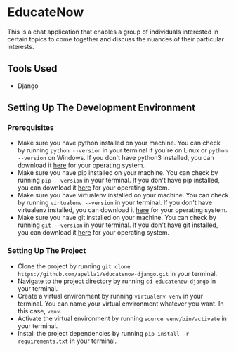 # EducateNow

This is a chat application that enables a group of individuals interested in certain topics to come together and discuss the nuances of their particular interests.

## Tools Used

- Django

## Setting Up The Development Environment

### Prerequisites

- Make sure you have python installed on your machine. You can check by running `python --version` in your terminal if you're on Linux or `python --version` on Windows. If you don't have python3 installed, you can download it [here](https://www.python.org/downloads/) for your operating system.
- Make sure you have pip installed on your machine. You can check by running `pip --version` in your terminal. If you don't have pip installed, you can download it [here](https://pip.pypa.io/en/stable/installing/) for your operating system.
- Make sure you have virtualenv installed on your machine. You can check by running `virtualenv --version` in your terminal. If you don't have virtualenv installed, you can download it [here](https://virtualenv.pypa.io/en/latest/installation.html) for your operating system.
- Make sure you have git installed on your machine. You can check by running `git --version` in your terminal. If you don't have git installed, you can download it [here](https://git-scm.com/downloads) for your operating system.

### Setting Up The Project

- Clone the project by running `git clone https://github.com/apella1/educatenow-django.git` in your terminal.
- Navigate to the project directory by running `cd educatenow-django` in your terminal.
- Create a virtual environment by running `virtualenv venv` in your terminal. You can name your virtual environment whatever you want. In this case, `venv`.
- Activate the virtual environment by running `source venv/bin/activate` in your terminal.
- Install the project dependencies by running `pip install -r requirements.txt` in your terminal.
